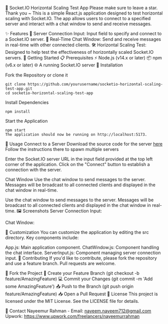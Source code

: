 💬 Socket.IO Horizontal Scaling Test App
Please make sure to leave a star. Thank you ~
This is a simple React.js application designed to test horizontal scaling with Socket.IO. The app allows users to connect to a specified server and interact with a chat window to send and receive messages.

✨ Features
🔗 Server Connection Input: Input field to specify and connect to a Socket.IO server.
💬 Real-Time Chat Window: Send and receive messages in real-time with other connected clients.
🛠️ Horizontal Scaling Test: Designed to help test the effectiveness of horizontally scaled Socket.IO servers.
🚀 Getting Started
📋 Prerequisites
⚡ Node.js (v14.x or later)
📦 npm (v6.x or later)
🌐 A running Socket.IO server
🔧 Installation

Fork the Repository or clone it


```
git clone https://github.com/yourusername/socketio-horizontal-scaling-test-app.git
cd socketio-horizontal-scaling-test-app
```

Install Dependencies

```
npm install
```

Start the Application
```
npm start
The application should now be running on http://localhost:5173.
```

📝 Usage
Connect to a Server
Download the source code for the server [here](https://github.com/Codename-404/socket.io-express.js-horizontal-scaling)
Follow the instructions there to spawn multiple servers

Enter the Socket.IO server URL in the input field provided at the top left corner of the application.
Click on the "Connect" button to establish a connection with the server.

Chat Window
Use the chat window to send messages to the server.
Messages will be broadcast to all connected clients and displayed in the chat window in real-time.

Use the chat window to send messages to the server.
Messages will be broadcast to all connected clients and displayed in the chat window in real-time.
🖼️ Screenshots
Server Connection Input:

Chat Window:

🔄 Customization
You can customize the application by editing the src directory. Key components include:

App.js: Main application component.
ChatWindow.js: Component handling the chat interface.
ServerInput.js: Component managing server connection input.
🤝 Contributing
If you'd like to contribute, please fork the repository and use a feature branch. Pull requests are welcome.

🍴 Fork the Project
🌿 Create your Feature Branch (git checkout -b feature/AmazingFeature)
💻 Commit your Changes (git commit -m 'Add some AmazingFeature')
📤 Push to the Branch (git push origin feature/AmazingFeature)
📥 Open a Pull Request
📜 License
This project is licensed under the MIT License. See the LICENSE file for details.

📧 Contact
Nayeemur Rahman - 
Email: nayeem.nayeem712@gmail.com
Upwork: https://www.upwork.com/freelancers/nayeemurrahman

